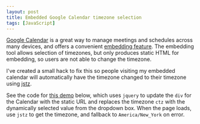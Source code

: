 ```yaml
---
layout: post
title: Embedded Google Calendar timezone selection
tags: [JavaScript]
---
```


[Google Calendar][google-calendar] is a great way to manage meetings
and schedules across many devices, and offers a convenient
[embedding feature][embed].
The embedding tool allows selection of timezones,
but only produces static HTML for embedding, so users
are not able to change the timezone.

I've created a small hack to fix this so people visiting
my embedded calendar will automatically have the timezone
changed to their timezone using [jstz][jstz].

See the code for [this demo][demo] below,
which uses `jquery` to update the `div` for the
Calendar with the static URL and replaces the timezone `ctz` with the
dynamically selected value from the dropdown box.
When the page loads, use `jstz` to get the timezone, and fallback
to `America/New_York` on error.

<script src="http://gist-it.appspot.com/https://github.com/bamos/chestercc1997.github.io/blob/master/meet.html?footer=minimal"></script>

[google-calendar]: http://google.com/calendar
[embed]: https://support.google.com/calendar/answer/41207?hl=en
[timezones]: /data/2014-01-26/timezones.txt
[jstz]: http://pellepim.bitbucket.org/jstz/
[demo]: http://chestercc1997.github.io/meet
